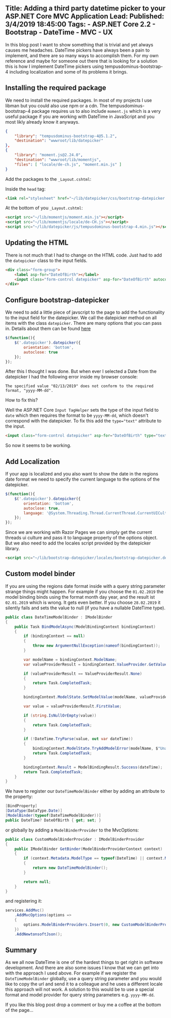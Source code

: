 Title: Adding a third party datetime picker to your ASP.NET Core MVC Application
Lead: 
Published: 3/4/2019 18:45:00
Tags:
    - ASP.NET Core 2.2
    - Bootstrap
    - DateTime
    - MVC
    - UX
---

In this blog post I want to show something that is trivial and yet always causes me headaches. DateTime pickers have always been a pain to implement, and there are so many ways to accomplish them. For my own reference and maybe for someone out there that is looking for a solution this is how I implement DateTime pickers using tempusdominus-bootstrap-4 including localization and some of its problems it brings.

## Installing the required package 
We need to install the required packages. In most of my projects I use libman but you could also use npm or a cdn. The tempusdominus-bootstrap-4 package requires us to also include `moment.js` which is a very useful package if you are working with DateTime in JavaScript and you most likly already know it anyways.

```json 
{
    "library": "tempusdominus-bootstrap-4@5.1.2",
    "destination": "wwwroot/lib/datepicker"
},
{
    "library": "moment.js@2.24.0",
    "destination": "wwwroot/lib/momentjs",
    "files": [ "locale/de-ch.js", "moment.min.js" ]
}
```

Add the packages to the `_Layout.cshtml`:

Inside the `head` tag:
```html
<link rel="stylesheet" href="~/lib/datepicker/css/bootstrap-datepicker.min.css" />
```

At the bottom of you `_Layout.cshtml`:

```html
<script src="~/lib/momentjs/moment.min.js"></script>
<script src="~/lib/momentjs/locale/de-CH.js"></script>
<script src="~/lib/datepicker/js/tempusdominus-bootstrap-4.min.js"></script>
```

## Updating the HTML
There is not much that I had to change on the HTML code. Just had to add the `datepicker` class to the input fields.

```html
<div class="form-group">
    <label asp-for="DateOfBirth"></label>
    <input class="form-control datepicker" asp-for="DateOfBirth" autocomplete="off">
</div>
```

## Configure bootstrap-datepicker
We need to add a little piece of javscript to the page to add the functionality to the input field for the datepicker. We call the datepicker method on all items with the class `datepicker`. There are many options that you can pass in. Details about them can be found [here](https://bootstrap-datepicker.readthedocs.io/en/latest/options.html)

```js
$(function(){
    $('.datepicker').datepicker({
        orientation: 'bottom',
        autoclose: true
    });
});
```

After this I thought I was done. But when ever I selected a Date from the datepicker I had the following error inside my browser console:

```
The specified value "02/13/2019" does not conform to the required format, "yyyy-MM-dd".
```

How to fix this?

Well the ASP.NET Core `Input TagHelper` sets the type of the input field to `date` which then requires the format to be `yyyy-MM-dd`, which doesn't correspond with the datepicker. To fix this add the `type="text"` attribute to the input.

```html
<input class="form-control datepicker" asp-for="DateOfBirth" type="text" autocomplete="off">
```

So now it seems to be working.

## Add Localization
If your app is localized and you also want to show the date in the regions date format we need to specify the current language to the options of the datepicker.

```js
$(function(){
    $('.datepicker').datepicker({
        orientation: 'bottom',
        autoclose: true,
        language: '@System.Threading.Thread.CurrentThread.CurrentUICulture.Name'
    });
});
```

Since we are working with Razor Pages we can simply get the current threads ui culture and pass it to language property of the options object. But we also need to add the locales script provided by the datepicker library.

```html
<script src="~/lib/bootstrap-datepicker/locales/bootstrap-datepicker.de.min.js"></script>
```

## Custom model binder
If you are using the regions date format inside with a query string parameter strange things might happen. For example if you choose the `01.02.2019` the model binding binds using the format month day year, and the result ist `02.01.2019` which is wrong. It gets even better. If you choose `28.02.2019` it silently fails and sets the value to null (if you have a nullable DateTime type).

```csharp
public class DateTimeModelBinder : IModelBinder 
{ 
    public Task BindModelAsync(ModelBindingContext bindingContext) 
    {
        if (bindingContext == null)
        {
            throw new ArgumentNullException(nameof(bindingContext)); 
        }

        var modelName = bindingContext.ModelName; 
        var valueProviderResult = bindingContext.ValueProvider.GetValue(modelName); 

        if (valueProviderResult == ValueProviderResult.None) 
        {
            return Task.CompletedTask; 
        }

        bindingContext.ModelState.SetModelValue(modelName, valueProviderResult); 

        var value = valueProviderResult.FirstValue; 

        if (string.IsNullOrEmpty(value)) 
        { 
            return Task.CompletedTask; 
        }

        if (!DateTime.TryParse(value, out var dateTime)) 
        { 
            bindingContext.ModelState.TryAddModelError(modelName, $"Unable to parse {value} to datetime"); 
            return Task.CompletedTask; 
        } 

        bindingContext.Result = ModelBindingResult.Success(dateTime); 
        return Task.CompletedTask; 
    } 
}
```

We have to register our `DateTimeModelBinder` either by adding an attribute to the property:

```csharp
[BindProperty]
[DataType(DataType.Date)]
[ModelBinder(typeof(DateTimeModelBinder))]
public DateTime? DateOfBirth { get; set; }
```

or globally by adding a `ModelBinderProvider` to the MvcOptions:

```csharp
public class CustomModelBinderProvider : IModelBinderProvider
{
    public IModelBinder GetBinder(ModelBinderProviderContext context)
    {
        if (context.Metadata.ModelType == typeof(DateTime) || context.Metadata.ModelType == typeof(DateTime?))
        {
            return new DateTimeModelBinder();
        }

        return null;
    }
}
```

and registering it:

```csharp
services.AddMvc()
    .AddMvcOptions(options =>
    {
        options.ModelBinderProviders.Insert(0, new CustomModelBinderProvider());
    })
    .AddNewtonsoftJson();
```

## Summary
As we all now DateTime is one of the hardest things to get right in software development. And there are also some issues I know that we can get into with the approach I used above. For example if we register the `DateTimeModelBinder` globally, use a query string parameter and you would like to copy the url and send it to a colleague and he uses a different locale this approach will not work. A solution to this would be to use a special format and model provider for query string parameters e.g. `yyyy-MM-dd`.

If you like this blog post drop a comment or buy me a coffee at the bottom of the page...
